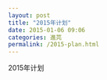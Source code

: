 ```yaml
---
layout: post
title: "2015年计划"
date: 2015-01-06 09:06
categories: 進芫
permalink: /2015-plan.html
---
```


2015年计划